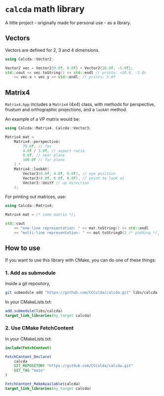 # `calcda` math library

A little project - originally made for personal use - as a library.

## Vectors
Vectors are defined for 2, 3 and 4 dimensions.
```cpp
using Calcda::Vector2;

Vector2 vec = Vector2{0.0f, 0.0f} + Vector2{10.0f, -5.0f};
std::cout << vec.toString() << std::endl // prints: <10.0, -5.0>
	<< vec.x + vec.y << std::endl; // prints: 5.0f
```

## Matrix4
`Matrix4.hpp` includes a `Matrix4` (4x4) class, with methods for perspective, frustum and orthographic projections, and a `lookAt` method.

An example of a VP matrix would be:
```cpp
using Calcda::Matrix4, Calcda::Vector3;

Matrix4 mat =
	Matrix4::perspective(
		75.0f, // fov
		4.0f / 3.0f, // aspect ratio
		0.0f, // near plane
		100.0f // far plane
	) *
	Matrix4::lookAt(
		Vector3(0.0f, 4.0f, 9.0f), // eye position
		Vector3(0.0f, 0.0f, 0.0f), // point to look at
		Vector3::UnitY // up direction
	);
```

For printing out matrices, use:
```cpp
using Calcda::Matrix4;

Matrix4 mat = /* some matrix */;

std::cout
	<< "one-line representation: " << mat.toString() << std::endl
	<< "multi-line representation: " << mat.toStringO(2 /* padding */, 2 /* precision */) << std::endl;
```


## How to use
If you want to use this library with CMake, you can do one of these things:
### 1. Add as submodule
Inside a git repository,
```bash
git submodule add "https://github.com/CCColda/calcda.git" libs/calcda
```

In your CMakeLists.txt:
```CMake
add_submodule(libs/calcda)
target_link_libraries(my_target calcda)
```

### 2. Use CMake FetchContent
In your CMakeLists.txt:
```CMake
include(FetchContent)

FetchContent_Declare(
	calcda
	GIT_REPOSITORY "https://github.com/CCColda/calcda.git"
	GIT_TAG "main"
)

FetchContent_MakeAvailable(calcda)
target_link_libraries(my_target calcda)
```
